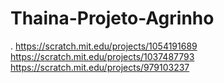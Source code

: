 # Thaina-Projeto-Agrinho
.
https://scratch.mit.edu/projects/1054191689
https://scratch.mit.edu/projects/1037487793
https://scratch.mit.edu/projects/979103237
